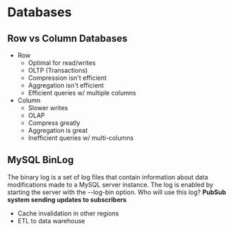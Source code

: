 # Databases

## Row vs Column Databases

- Row
  - Optimal for read/writes
  - OLTP (Transactions)
  - Compression isn't efficient
  - Aggregation isn't efficient
  - Efficient queries w/ multiple columns
- Column
  - Slower writes
  - OLAP
  - Compress greatly
  - Aggregation is great
  - Inefficient queries w/ multi-columns
  
## MySQL BinLog

The binary log is a set of log files that contain information about data modifications made to a MySQL server instance. The log is enabled by starting the server with the --log-bin option. Who will use this log? 
**PubSub system sending updates to subscribers**

- Cache invalidation in other regions
- ETL to data warehouse